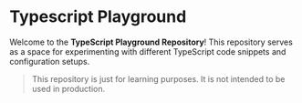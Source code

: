 # Typescript Playground

Welcome to the **TypeScript Playground Repository**! This repository serves as a space for experimenting with different TypeScript code snippets and configuration setups.

> This repository is just for learning purposes. It is not intended to be used in production.
